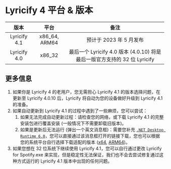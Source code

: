 # Lyricify 4 平台 & 版本

| 版本 | 平台 | 备注 |
| :-: | :-: | :-: |
| Lyricify 4.1 | x86_64, ARM64 | 预计于 2023 年 5 月发布 |
| Lyricify 4.0 | x86_32 | 最后一个 Lyricify 4.0 版本 (4.0.10) 将是最后一版官方支持的 32 位 Lyricify |

## 更多信息
1. 如果你是 Lyricify 4 的老用户，您无需担心 Lyricify 4.1 的版本选择问题，在更新至 Lyricify 4.0.10 后，Lyricify 将自动为您的设备做好升级到 Lyricify 4.1 的准备。
2. 如果自动更新到 Lyricify 4.1 的过程中遇到了一些麻烦，您可以尝试：
   1. 如果无法完成自动更新过程：请检查您的网络，或下载 Lyricify 4.1 的完整安装包进行覆盖安装 (一般情况下不需要卸载旧版本)。
   2. 如果是更新后无法运行 (弹出一个英文消息框)：需要您补充 [`.NET Desktop Runtime 6.0`](https://dotnet.microsoft.com/zh-cn/download/dotnet/6.0)，您可以直接通过该消息框打开的链接下载，您也可以根据您的系统平台自行选择下载适配的版本 ([x64](https://dotnet.microsoft.com/en-us/download/dotnet/thank-you/runtime-desktop-6.0.16-windows-x64-installer), [ARM64](https://dotnet.microsoft.com/en-us/download/dotnet/thank-you/runtime-desktop-6.0.16-windows-arm64-installer))。
3. 如果您想在 32 位系统下继续使用 Lyricify 4.1，您可以自行通过更改 Lyricify for Spotify.exe 来实现，但是稳定性无法保证，我们也不会去尝试修复通过这种方式运行的 Lyricify 4.1 版本中出现的任何问题。